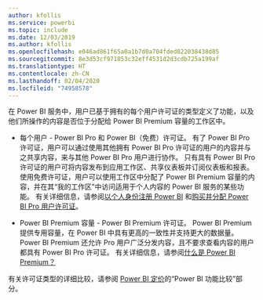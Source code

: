 ```yaml
---
author: kfollis
ms.service: powerbi
ms.topic: include
ms.date: 12/03/2019
ms.author: kfollis
ms.openlocfilehash: e046ad861f65a0a1b7d0a704fded822038438d85
ms.sourcegitcommit: 8e3d53cf971853c32eff4531d2d3cdb725a199af
ms.translationtype: HT
ms.contentlocale: zh-CN
ms.lasthandoff: 02/04/2020
ms.locfileid: "74958578"
---
```

在 Power BI 服务中，用户已基于拥有的每个用户许可证的类型定义了功能，以及他们所操作的内容是否位于分配给 Power BI Premium 容量的工作区中。

* 每个用户  -  Power BI Pro 和 Power BI（免费）许可证。 有了 Power BI Pro 许可证，用户可以通过使用其他拥有 Power BI Pro 许可证的用户的内容并与之共享内容，来与其他 Power BI Pro 用户进行协作。 只有具有 Power BI Pro 许可证的用户可将内容发布到应用工作区、共享仪表板并订阅仪表板和报表。 使用免费许可证，用户可以使用工作区中分配了 Power BI Premium 容量的内容，并在其“我的工作区”中访问适用于个人内容的 Power BI 服务的某些功能。 有关详细信息，请参阅[以个人身份注册 Power BI](../service-self-service-signup-for-power-bi.md) 和[购买并分配 Power BI Pro 用户许可证](../service-admin-purchasing-power-bi-pro.md)。

* Power BI Premium 容量  -  Power BI Premium 许可证。 Power BI Premium 提供专用容量，在 Power BI 中具有更高的一致性并支持更大的数据量。 Power BI Premium 还允许 Pro 用户广泛分发内容，且不要求查看内容的用户都具有 Power BI Pro 许可证。 有关详细信息，请参阅[什么是 Power BI Premium？](../service-premium-what-is.md)

有关许可证类型的详细比较，请参阅 [Power BI 定价](https://powerbi.microsoft.com/pricing/)的“Power BI 功能比较”部分。
